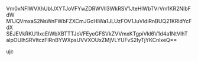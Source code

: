 Vm0xNFlWVXhUblJXYTJoVFYwZDRWVll3WkRSV1JteHlWbTVrVm1KR2NIbFdW
M1JQVmxaS2NsWnFWbFZXCmJGcHlWa1JLUzFOV1JuVldiRnBUQ21KRldYcFdX
SEJEVkRKU1IxcElWbXBTTTJoVFEyeGFSVkZVVmxKTgpiVkl6V1d4a1NtVlhT
alpOUlhSRVltczFlRnBYWXpsUVVXOUxZMjVLYUFvS2IyTjYKCnlxeQ==

ujc